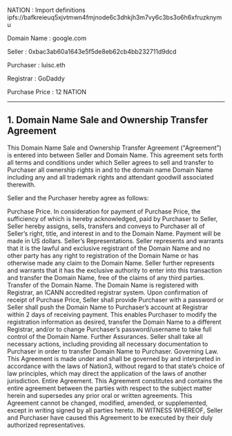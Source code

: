 NATION
: Import definitions ipfs://bafkreieuq5xjvtmwn4fmjnode6c3dhkjh3m7vy6c3bs3o6h6xfruzknymu

Domain Name
: google.com

Seller
: 0xbac3ab60a1643e5f5de8eb62cb4bb232711d9dcd

Purchaser
: luisc.eth

Registrar
: GoDaddy

Purchase Price
: 12 NATION

---

## 1. Domain Name Sale and Ownership Transfer Agreement

This Domain Name Sale and Ownership Transfer Agreement ("Agreement”) is entered into between Seller and Domain Name. This agreement sets forth all terms and conditions under which Seller agrees to sell and transfer to Purchaser all ownership rights in and to the domain name Domain Name including any and all trademark rights and attendant goodwill associated therewith.

Seller and the Purchaser hereby agree as follows:

Purchase Price. In consideration for payment of Purchase Price, the sufficiency of which is hereby acknowledged, paid by Purchaser to Seller, Seller hereby assigns, sells, transfers and conveys to Purchaser all of Seller’s right, title, and interest in and to the Domain Name. Payment will be made in US dollars.
Seller’s Representations. Seller represents and warrants that it is the lawful and exclusive registrant of the Domain Name and no other party has any right to registration of the Domain Name or has otherwise made any claim to the Domain Name. Seller further represents and warrants that it has the exclusive authority to enter into this transaction and transfer the Domain Name, free of the claims of any third parties.
Transfer of the Domain Name. The Domain Name is registered with Registrar, an ICANN accredited registrar system. Upon confirmation of receipt of Purchase Price, Seller shall provide Purchaser with a password or Seller shall push the Domain Name to Purchaser’s account at Registrar within 2 days of receiving payment. This enables Purchaser to modify the registration information as desired, transfer the Domain Name to a different Registrar, and/or to change Purchaser’s password/username to take full control of the Domain Name.
Further Assurances. Seller shall take all necessary actions, including providing all necessary documentation to Purchaser in order to transfer Domain Name to Purchaser.
Governing Law. This Agreement is made under and shall be governed by and interpreted in accordance with the laws of Nation3, without regard to that state’s choice of law principles, which may direct the application of the laws of another jurisdiction.
Entire Agreement. This Agreement constitutes and contains the entire agreement between the parties with respect to the subject matter herein and supersedes any prior oral or written agreements. This Agreement cannot be changed, modified, amended, or supplemented, except in writing signed by all parties hereto. IN WITNESS WHEREOF, Seller and Purchaser have caused this Agreement to be executed by their duly authorized representatives.
